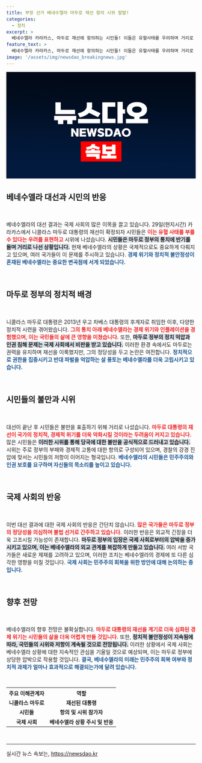 ```yaml
---
title: 부정 선거 베네수엘라 마두로 재선 항의 시위 발발!
categories:
  - 정치
excerpt: >
  베네수엘라 카라카스, 마두로 재선에 항의하는 시민들! 이들은 유혈사태를 우려하며 거리로 나섰다. 대선 결과가 불러온 혼란의 현장을 클릭해보세요!
feature_text: >
  베네수엘라 카라카스, 마두로 재선에 항의하는 시민들! 이들은 유혈사태를 우려하며 거리로 나섰다. 대선 결과가 불러온 혼란의 현장을 클릭해보세요!
image: '/assets/img/newsdao_breakingnews.jpg'
---
```


<p><img src="/assets/img/newsdao_breakingnews.jpg" alt="flaretime 속보" /></p>

<h2 data-ke-size="size26">베네수엘라 대선과 시민의 반응</h2>

<p data-ke-size="size16">&nbsp;</p>

<p>베네수엘라의 대선 결과는 국제 사회의 많은 이목을 끌고 있습니다. 29일(현지시간) 카라카스에서 니콜라스 마두로 대통령의 재선이 확정되자 시민들은 <b><span style="color: #ee2323;">이는 유혈 사태를 부를 수 있다는 우려를 표현하고</span></b> 시위에 나섰습니다. <b><span style="background-color: #21538527;">시민들은 마두로 정부의 통치에 반기를 들며 거리로 나선 상황입니다.</span></b> 현재 베네수엘라의 상황은 국제적으로도 중요하게 다뤄지고 있으며, 여러 국가들이 이 문제를 주시하고 있습니다. <b><span style="color: #1a5490;">경제 위기와 정치적 불안정성이 혼재된 베네수엘라는 중요한 변곡점에 서게 되었습니다.</span></b></p>

<p data-ke-size="size16">&nbsp;</p>

<h2 data-ke-size="size26">마두로 정부의 정치적 배경</h2>

<p data-ke-size="size16">&nbsp;</p>

<p>니콜라스 마두로 대통령은 2013년 우고 차베스 대통령의 후계자로 취임한 이후, 다양한 정치적 시련을 겪어왔습니다. <b><span style="color: #ee2323;">그의 통치 아래 베네수엘라는 경제 위기와 인플레이션을 경험했으며, 이는 국민들의 삶에 큰 영향을 미쳤습니다.</span></b> 또한, <b><span style="background-color: #21538527;">마두로 정부의 정치 억압과 인권 침해 문제는 국제 사회에서 비판을 받고 있습니다.</span></b> 이러한 환경 속에서도 마두로는 권력을 유지하며 재선을 이룩했지만, 그의 정당성을 두고 논란은 여전합니다. <b><span style="color: #1a5490;">정치적으로 권한을 집중시키고 반대 파벌을 억압하는 살 풍토는 베네수엘라를 더욱 고립시키고 있습니다.</span></b></p>

<p data-ke-size="size16">&nbsp;</p>

<h2 data-ke-size="size26">시민들의 불만과 시위</h2>

<p data-ke-size="size16">&nbsp;</p>

<p>대선이 끝난 후 시민들은 불만을 표출하기 위해 거리로 나섰습니다. <b><span style="color: #ee2323;">마두로 대통령의 재선이 국가의 정치적, 경제적 위기를 더욱 악화시킬 것이라는 두려움이 커지고 있습니다.</span></b> 많은 시민들은 <b><span style="background-color: #21538527;">이러한 시위를 통해 당국에 대한 불만을 공식적으로 드러내고 있습니다.</span></b> 시위는 주로 정부의 부패와 경제적 고통에 대한 항의로 구성되어 있으며, 경찰의 강경 진압에 맞서는 시민들의 저항이 이어지는 형국입니다. <b><span style="color: #1a5490;">베네수엘라의 시민들은 민주주의와 인권 보호를 요구하며 자신들의 목소리를 높이고 있습니다.</span></b></p>

<p data-ke-size="size16">&nbsp;</p>

<h2 data-ke-size="size26">국제 사회의 반응</h2>

<p data-ke-size="size16">&nbsp;</p>

<p>이번 대선 결과에 대한 국제 사회의 반응은 간단치 않습니다. <b><span style="color: #ee2323;">많은 국가들은 마두로 정부의 정당성을 의심하며 불법 선거로 간주하고 있습니다.</span></b> 이러한 반응은 외교적 긴장을 더욱 고조시킬 가능성이 존재합니다. <b><span style="background-color: #21538527;">마두로 정부의 입장은 국제 사회로부터의 압박을 증가시키고 있으며, 이는 베네수엘라의 외교 관계를 복잡하게 만들고 있습니다.</span></b> 여러 서방 국가들은 새로운 제재를 고려하고 있으며, 이러한 조치는 베네수엘라의 경제에 또 다른 심각한 영향을 미칠 것입니다. <b><span style="color: #1a5490;">국제 사회는 민주주의 회복을 위한 방안에 대해 논의하는 중입니다.</span></b></p>

<p data-ke-size="size16">&nbsp;</p>

<h2 data-ke-size="size26">향후 전망</h2>

<p data-ke-size="size16">&nbsp;</p>

<p>베네수엘라의 향후 전망은 불확실합니다. <b><span style="color: #ee2323;">마두로 대통령의 재선을 계기로 더욱 심화된 경제 위기는 시민들의 삶을 더욱 어렵게 만들 것입니다.</span></b> 또한, <b><span style="background-color: #21538527;">정치적 불안정성이 지속됨에 따라, 국민들의 시위와 저항이 계속될 것으로 전망됩니다.</span></b> 이러한 상황에서 국제 사회는 베네수엘라 상황에 대한 지속적인 관심을 기울일 것으로 예상되며, 이는 마두로 정부에 상당한 압박으로 작용할 것입니다. <b><span style="color: #1a5490;">결국, 베네수엘라의 미래는 민주주의 회복 여부와 정치적 과제가 얼마나 효과적으로 해결되는가에 달려 있습니다.</span></b></p>

<p data-ke-size="size16">&nbsp;</p>

<table>
  <tr>
    <th style="text-align: center;">주요 이해관계자</th>
    <th style="text-align: center;">역할</th>
  </tr>
  <tr>
    <td style="text-align: center; height: 17px;"><b>니콜라스 마두로</b></td>
    <td style="text-align: center; height: 17px;"><b>재선된 대통령</b></td>
  </tr>
  <tr>
    <td style="text-align: center; height: 17px;"><b>시민들</b></td>
    <td style="text-align: center; height: 17px;"><b>항의 및 시위 참가자</b></td>
  </tr>
  <tr>
    <td style="text-align: center; height: 17px;"><b>국제 사회</b></td>
    <td style="text-align: center; height: 17px;"><b>베네수엘라 상황 주시 및 반응</b></td>
  </tr>
</table>

<p data-ke-size="size16">&nbsp;</p>

<hr />
실시간 뉴스 속보는, <a href="https://newsdao.kr" rel="dofollow">https://newsdao.kr</a>


